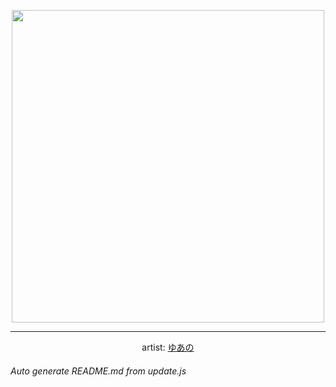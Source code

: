 
<p align="center">
  <img width="500" src="https://nekos.best/api/v2/neko/0110.png">
  <hr/>
  <center>
    artist: <a href="https://www.pixiv.net/en/artworks/86361843">ゆあの</a>
  </center>
</p>


###### Auto generate README.md from update.js

